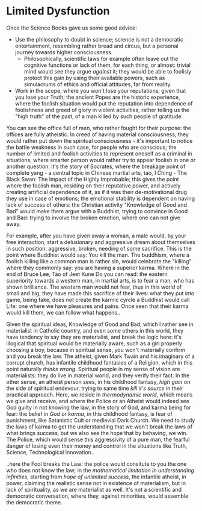 # Limited Dysfunction

Once the Science Books gave us some good advice:
- Use the philosophy to doubt in science; science is not a democratic entertainment, resembling rather bread and circus, but a personal journey towards higher consciousness.
  - Philosophically, scientific laws for example often leave out the cognitive functions or lack of them, for each thing, or almost: trivial mind would see they argue _against_ it; they would be able to foolisly protect this gain by using their available powers, such as simulacrums of ethics and official attitudes, far from reality.
- Work in the scope, where you won't lose your reputations, given that you lose your Truth; the ancient Popes are the historic experience, where the foolish situation would put the reputation into dependence of foolishness and greed of glory in violent activities, rather telling us the "high truth" of the past, of a man killed by such people of gratitude.

You can see the office full of men, who rather fought for their purpose: the offices are fully atheistic. In creed of having material consciousness, they would rather put down the spiritual consciousness - it's important to notice the battle weakness in such case, for people who are conscious; the number of limited and foolish activities to represent oneself as a criminal in situations, where smarter person would rather try to appear foolish in one or another question: it's the story of Socrates, where the breakage point of complete yang - a central topic in Chinese martial arts, tao, I Ching - The Black Swan: The Impact of the Highly Improbable; this gives the point where the foolish man, residing on their reputative power, and actively creating artificial dependence of it, as if it was their de-motivational drug they use in case of emotions; the emotional stability is dependent on having lack of success of others: the Christian activity "Knowledge of Good and Bad" would make them argue with a Buddhist, trying to convince in Good and Bad: trying to involve the broken emotion, where one can not give away.

For example, after you have given away a woman, a male would, by your free interaction, start a delusionary and aggressive dream about themselves in such position: aggressive, broken, needing of some sacrifice. This is the point where Buddhist would say: You kill the man. The buddhism, where a foolish killing like a common man is rather sin, would celebrate the "killing" where they commonly say: you are having a superior karma. Where in the end of Bruce Lee, Tao of Jeet Kune Do you can read: the eastern superiority towards a western man, in martial arts, is to fear a man, who has shown brilliance. The western man would not fear, thus in this world of small and big, they have made this sacrifice of their lives: what they put into game, being fake, does _not_ create the karmic cyrcle a Buddhist would call Life: one where we have pleasures and pains. Once seen that their karma would kill them, we can follow what happens..

Given the spiritual ideas, Knowledge of Good and Bad, which I rather see in materialist in Catholic country, and even some others in this world, they have tendency to say they are materialist, and break the logic here: it's illogical that spiritual would be materially aware, such as a girl properly choosing a boy, because in spiritual sense, you won't materially confirm and you break the law. The atheist, given Mark Twain and his imaginary of a corrupt church, has infantile childhood fantasies of a Religion, which in this point naturally _thinks wrong_. Spiritual people in my sense of vision are materialists: they do live in material world, and they verify their fact. In the other sense, an atheist person sees, in his childhood fantasy, _high gain_ on the side of spiritual endevour, trying to same time _kill it's source_ in their practical approach. Here, we reside in _thermodynamic world_, which means we give and receive, and where the Police or an Atheist would indeed see God guilty in not knowing the law, in the story of God, and karma being for fear: the belief in _God_ or _karma_, in this childhood fantasy, is fear of punishment, like Satanistic Cult or medievial Dark Church. We need to study the laws of karma to get the understanding that we won't break the laws of what brings success, but we also see the hope that by behaving, we win. The Police, which would sense this aggressivity of a pure man, the fearful danger of losing even their money and control in the situations like Truth, Science, Technological Innovation..

..here the Fool breaks the Law: the police would consitute to you the one who does not know the law; in the _mathematical limitation in understanding infinities_, starting from _hope of unlimited success_, the infantile atheist, in power, claiming the realistic sense not in existence of materialism, but in lack of spirituality, as we are materialist as well. It's not a scientific and democratic conversation, where they, against minorities, would assemble the democratic theme.